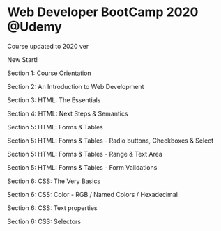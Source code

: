 # Web Developer BootCamp 2020 @Udemy
<p> Course updated to 2020 ver</p>
<p> New Start!</p>
<p>Section 1: Course Orientation</p>
<p>Section 2: An Introduction to Web Development</p>
<p>Section 3: HTML: The Essentials</p>
<p>Section 4: HTML: Next Steps & Semantics</p>
<p>Section 5: HTML: Forms & Tables</p>
<p>Section 5: HTML: Forms & Tables - Radio buttons, Checkboxes & Select</p>
<p>Section 5: HTML: Forms & Tables - Range & Text Area</p>
<p>Section 5: HTML: Forms & Tables - Form Validations</p>
<p>Section 6: CSS: The Very Basics</p>
<p>Section 6: CSS: Color - RGB / Named Colors / Hexadecimal </p>
<p>Section 6: CSS: Text properties  </p>
<p>Section 6: CSS: Selectors  </p>

